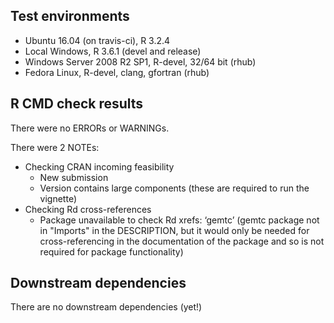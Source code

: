 ## Test environments

* Ubuntu 16.04 (on travis-ci), R 3.2.4
* Local Windows, R 3.6.1 (devel and release)
* Windows Server 2008 R2 SP1, R-devel, 32/64 bit (rhub)
* Fedora Linux, R-devel, clang, gfortran (rhub)


## R CMD check results

There were no ERRORs or WARNINGs. 

There were 2 NOTEs: 

* Checking CRAN incoming feasibility
  + New submission
  + Version contains large components (these are required to run the vignette)
* Checking Rd cross-references
  + Package unavailable to check Rd xrefs: ‘gemtc’ (gemtc package not in "Imports" in the DESCRIPTION, but it would only be needed for cross-referencing in the documentation of the package and so is not required for package functionality)


## Downstream dependencies

There are no downstream dependencies (yet!)
